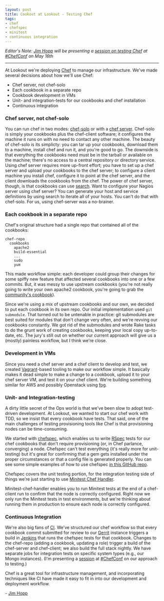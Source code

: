 ```yaml
---
layout: post
title: Cookout at Lookout - Testing Chef
tags:
- chef
- chefspec
- minitest
- continuous integration
---
```



_*Editor's Note:* [Jim Hopp](https://github.com/jimhopp/) will be presenting a
[session on testing Chef](http://chefconf2012.sched.org/event/b2b1a41277c11c865d55b733b4814c1a)
at [#ChefConf](http://chefconf.opscode.com/) on May 16th_

---

At Lookout we're deploying [Chef](http://www.opscode.com/chef/) to manage our infrastructure. We've made several decisions about how we'll use Chef:

* Chef server, not chef-solo
* Each cookbook in a separate repo
* Cookbook development in VMs
* Unit- and integration-tests for our cookbooks and chef installation
* Continuous integration

### Chef server, not chef-solo
You can run chef in two modes: [chef-solo](http://wiki.opscode.com/x/9QAS) or
with a [chef server](http://wiki.opscode.com/x/5QAS). Chef-solo is simply your
cookbooks plus the chef-client software; it configures the machine it runs on
with no need to contact any other machine. The beauty of chef-solo is its
simplicty: you can tar up your cookbooks, download them to a machine, install
chef and run it, and you're good to go. The downside is that everything the
cookbooks need must be in the tarball or available on the machine; there's no
access to a central repository or directory service. Using chef server requires
more up-front effort; you have to set up a chef server and upload your
cookbooks to the chef server; to configure a client machine you install chef,
configure it to point at the chef server, and the client downloads the
cookbooks from the chef. The power of chef server, though, is that cookbooks
can use [search](http://wiki.opscode.com/x/tgAS). Want to configure your Nagios
server using chef server? You can generate your host and service definitions by
using search to iterate all of your hosts. You can't do that with chef-solo.
For us, using chef-server was a no-brainer.

### Each cookbook in a separate repo
Chef's original structure had a single repo that contained all of the cookbooks:

    chef-repo
      cookbooks
        apache2
        build-essential
        ...
        sudo
        yum

This made workflow simple: each developer could group their changes for some
spiffy new feature that affected several cookbooks into one or a few commits.
But, it was messy to use upstream cookbooks (you're not really going to write
your own apache2 cookbook, you're going to grab the [community's
cookbook](http://community.opscode.com/cookbooks/apache2)).

Since we're using a mix of upstream cookbooks and our own, we decided to put
each cookbook in its own repo. Our initial implementation used `git submodule`.
That turned out to be untenable in practice: git submodules are best suited for
modules that don't change very often, and we're revving our cookbooks
constantly. We got rid of the submodules and wrote Rake tasks to do the
grunt work of creating cookbooks, keeping your local copy up-to-date, etc. The
jury's still out on whether our current approach will give us a (mostly)
painless workflow, but I think we're close.

### Development in VMs

Since you need a chef server and a chef client to develop and test, we created
[Vagrant](http://vagrantup.com)-based tooling to make our workflow simple. It
basically makes it dead simple to make a change to a cookbook, upload it to
your chef server VM, and test it on your chef client. We're building something
similar for AWS and possibly Openstack using [fog](http://fog.io/index.html).

### Unit- and Integration-testing

A dirty little secret of the Ops world is that we've been slow to adopt
test-driven development. At Lookout, we wanted to start our chef work with TDD,
so we insist that every cookbook have tests. That said, one of the main challenges of testing
provisioning tools like Chef is that provisioning nodes can be time-consuming.

We started with [chefspec](https://www.relishapp.com/acrmp/chefspec/docs),
which enables us to write [RSpec](http://rspec.info/) tests for our chef
cookbooks that don't require provisioning (or, in Chef parlance, converging) a
node. Chefspec can't test everything (it's really more for unit-testing) but
it's great for confirming that a gem gets installed under the proper
circumstances or that a config file is generated properly. You can see some
simple examples of how to use chefspec [in this GitHub repo](https://github.com/jimhopp/chefspec_exploration).

Chefspec covers the unit testing portion, for the integration testing side of
things we're just starting to use [Minitest Chef
Handler](https://github.com/calavera/minitest-chef-handler).

Minitest-chef-handler enables you to run Minitest tests at the end of a
chef-client run to confirm that the node is correctly configured. Right now we
only run the Minitest tests in test environments, but we're thinking about
running them in production to ensure each node is correctly configured.

### Continuous Integration

We're also big fans of [CI](http://en.wikipedia.org/wiki/Continuous_integration). We've structured our
chef workflow so that every cookbook commit submitted for review to our
[Gerrit](http://code.google.com/p/gerrit/) instance triggers a build in
[Jenkins](http://jenkins-ci.org/) that runs the chefspec tests for that
cookbook. Changes to the chef-repo (adding a cookbook, updating a role) trigger
a build of the chef-server and chef-client; we also build the full stack
nightly. We have separate jobs for integration tests on specific system types
(e.g., our Mongo instances). (I'm presenting a
[session](http://chefconf2012.sched.org/event/b2b1a41277c11c865d55b733b4814c1a)
at [#ChefConf](http://chefconf.opscode.com/) on our approach to testing.)

Chef is a great tool for infrastructure management, and incorporating
techniques like CI have made it easy to fit in into our development and
deployment workflow.

\- [Jim Hopp](https://github.com/jimhopp/)
